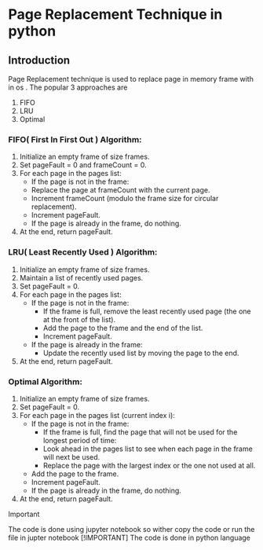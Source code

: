 # Page Replacement Technique in python

## Introduction

Page Replacement technique is used to replace page in memory frame with in os .
The popular 3 approaches are

1. FIFO
2. LRU
3. Optimal

### FIFO( First In First Out ) Algorithm:

1. Initialize an empty frame of size frames.
2. Set pageFault = 0 and frameCount = 0.
3. For each page in the pages list:
   - If the page is not in the frame:
   - Replace the page at frameCount with the current page.
   - Increment frameCount (modulo the frame size for circular replacement).
   - Increment pageFault.
   - If the page is already in the frame, do nothing.
4. At the end, return pageFault.

### LRU( Least Recently Used ) Algorithm:

1. Initialize an empty frame of size frames.
2. Maintain a list of recently used pages.
3. Set pageFault = 0.
4. For each page in the pages list:
   - If the page is not in the frame:
     - If the frame is full, remove the least recently used page (the one at the front of the list).
     - Add the page to the frame and the end of the list.
     - Increment pageFault.
   - If the page is already in the frame:
     - Update the recently used list by moving the page to the end.
5. At the end, return pageFault.

### Optimal Algorithm:

1. Initialize an empty frame of size frames.
2. Set pageFault = 0.
3. For each page in the pages list (current index i):
   - If the page is not in the frame:
     - If the frame is full, find the page that will not be used for the longest period of time:
     - Look ahead in the pages list to see when each page in the frame will next be used.
     - Replace the page with the largest index or the one not used at all.
   - Add the page to the frame.
   - Increment pageFault.
   - If the page is already in the frame, do nothing.
4. At the end, return pageFault.

> [!IMPORTANT]
> The code is done using jupyter notebook so wither copy the code or run the file in jupter notebook
> [!IMPORTANT]
> The code is done in python language 
